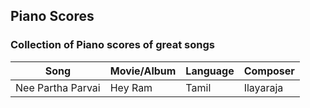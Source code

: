 ## Piano Scores

### Collection of Piano scores of great songs
|Song|Movie/Album|Language|Composer|
|----|-----|-----|----|
|Nee Partha Parvai | Hey Ram | Tamil | Ilayaraja|



